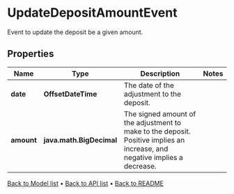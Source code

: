 

# UpdateDepositAmountEvent

Event to update the deposit be a given amount.

## Properties

| Name | Type | Description | Notes |
|------------ | ------------- | ------------- | -------------|
|**date** | **OffsetDateTime** | The date of the adjustment to the deposit. |  |
|**amount** | **java.math.BigDecimal** | The signed amount of the adjustment to make to the deposit. Positive implies an increase, and negative implies a decrease. |  |



[Back to Model list](../README.md#documentation-for-models) &#8226; [Back to API list](../README.md#documentation-for-api-endpoints) &#8226; [Back to README](../README.md)



